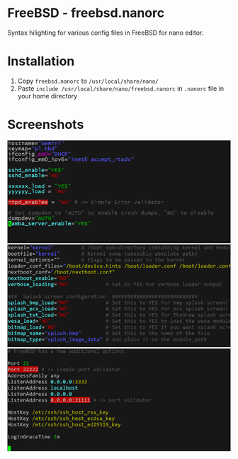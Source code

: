 FreeBSD - freebsd.nanorc
=======
Syntax hilighting for various config files in FreeBSD for nano editor.
# Installation
1. Copy `freebsd.nanorc` to `/usr/local/share/nano/`
2. Paste `include /usr/local/share/nano/freebsd.nanorc` in `.nanorc` file in your home directory
# Screenshots
![Image](https://github.com/littlelevi/freebsd.nanorc/blob/master/screenshots/rc.conf.png "rc.conf")
![Image](https://github.com/littlelevi/freebsd.nanorc/blob/master/screenshots/loader.conf.png "loader.conf")
![Image](https://github.com/littlelevi/freebsd.nanorc/blob/master/screenshots/sshd_confing.png "sshd_config")
